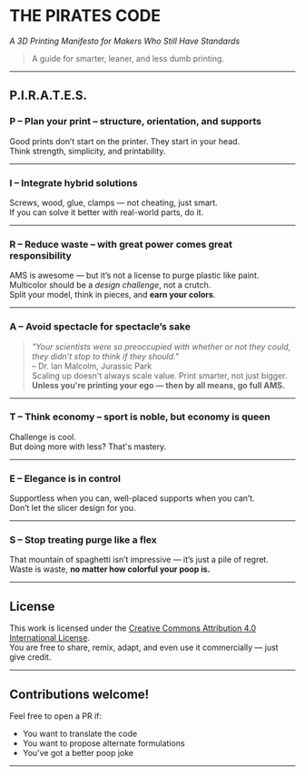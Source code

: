 # THE PIRATES CODE  
*A 3D Printing Manifesto for Makers Who Still Have Standards*

> A guide for smarter, leaner, and less dumb printing.

---

## P.I.R.A.T.E.S.

### **P** – **Plan your print – structure, orientation, and supports**  
Good prints don’t start on the printer. They start in your head.  
Think strength, simplicity, and printability.

---

### **I** – **Integrate hybrid solutions**  
Screws, wood, glue, clamps — not cheating, just smart.  
If you can solve it better with real-world parts, do it.

---

### **R** – **Reduce waste – with great power comes great responsibility**  
AMS is awesome — but it’s not a license to purge plastic like paint.  
Multicolor should be a *design challenge*, not a crutch.  
Split your model, think in pieces, and **earn your colors**.

---

### **A** – **Avoid spectacle for spectacle’s sake**  
> *"Your scientists were so preoccupied with whether or not they could, they didn’t stop to think if they should."*  
> – Dr. Ian Malcolm, Jurassic Park  
Scaling up doesn't always scale value. Print smarter, not just bigger.  
**Unless you're printing your ego — then by all means, go full AMS.**

---

### **T** – **Think economy – sport is noble, but economy is queen**  
Challenge is cool.  
But doing more with less? That's mastery.

---

### **E** – **Elegance is in control**  
Supportless when you can, well-placed supports when you can’t.  
Don’t let the slicer design for you.

---

### **S** – **Stop treating purge like a flex**  
That mountain of spaghetti isn’t impressive — it’s just a pile of regret.  
Waste is waste, **no matter how colorful your poop is.**

---

## License

This work is licensed under the [Creative Commons Attribution 4.0 International License](https://creativecommons.org/licenses/by/4.0/).  
You are free to share, remix, adapt, and even use it commercially — just give credit.

---

## Contributions welcome!

Feel free to open a PR if:
- You want to translate the code
- You want to propose alternate formulations
- You’ve got a better poop joke

---
